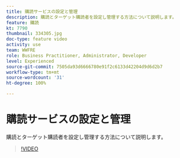```yaml
---
title: 購読サービスの設定と管理
description: 購読とターゲット購読者を設定し管理する方法について説明します。
feature: 購読
kt: 7790
thumbnail: 334305.jpg
doc-type: feature video
activity: use
team: WWFRE
role: Business Practitioner, Administrator, Developer
level: Experienced
source-git-commit: 7505da93d6666780e91f2c6133d42204d9d6d2b7
workflow-type: tm+mt
source-wordcount: '31'
ht-degree: 100%

---
```


# 購読サービスの設定と管理

購読とターゲット購読者を設定し管理する方法について説明します。

>[!VIDEO](https://video.tv.adobe.com/v/334305?quality=12)
